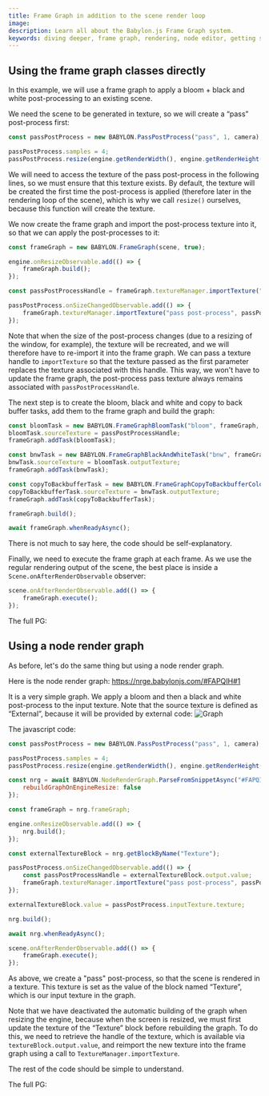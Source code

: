 ```yaml
---
title: Frame Graph in addition to the scene render loop
image:
description: Learn all about the Babylon.js Frame Graph system.
keywords: diving deeper, frame graph, rendering, node editor, getting started, basic concepts
---
```


## Using the frame graph classes directly

In this example, we will use a frame graph to apply a bloom + black and white post-processing to an existing scene.

We need the scene to be generated in texture, so we will create a “pass” post-process first:
```javascript
const passPostProcess = new BABYLON.PassPostProcess("pass", 1, camera);

passPostProcess.samples = 4;
passPostProcess.resize(engine.getRenderWidth(), engine.getRenderHeight(), camera);
```
We will need to access the texture of the pass post-process in the following lines, so we must ensure that this texture exists. By default, the texture will be created the first time the post-process is applied (therefore later in the rendering loop of the scene), which is why we call `resize()` ourselves, because this function will create the texture.

We now create the frame graph and import the post-process texture into it, so that we can apply the post-processes to it:
```javascript
const frameGraph = new BABYLON.FrameGraph(scene, true);

engine.onResizeObservable.add(() => {
    frameGraph.build();
});

const passPostProcessHandle = frameGraph.textureManager.importTexture("pass post-process", passPostProcess.inputTexture.texture);

passPostProcess.onSizeChangedObservable.add(() => {
    frameGraph.textureManager.importTexture("pass post-process", passPostProcess.inputTexture.texture, passPostProcessHandle);
});
```
Note that when the size of the post-process changes (due to a resizing of the window, for example), the texture will be recreated, and we will therefore have to re-import it into the frame graph. We can pass a texture handle to `importTexture` so that the texture passed as the first parameter replaces the texture associated with this handle. This way, we won't have to update the frame graph, the post-process pass texture always remains associated with `passPostProcessHandle`.

The next step is to create the bloom, black and white and copy to back buffer tasks, add them to the frame graph and build the graph:
```javascript
const bloomTask = new BABYLON.FrameGraphBloomTask("bloom", frameGraph, 0.5, 128, 0.1, false, 0.5);
bloomTask.sourceTexture = passPostProcessHandle;
frameGraph.addTask(bloomTask);

const bnwTask = new BABYLON.FrameGraphBlackAndWhiteTask("bnw", frameGraph);
bnwTask.sourceTexture = bloomTask.outputTexture;
frameGraph.addTask(bnwTask);

const copyToBackbufferTask = new BABYLON.FrameGraphCopyToBackbufferColorTask("copytobackbuffer", frameGraph);
copyToBackbufferTask.sourceTexture = bnwTask.outputTexture;
frameGraph.addTask(copyToBackbufferTask);

frameGraph.build();

await frameGraph.whenReadyAsync();
```
There is not much to say here, the code should be self-explanatory.

Finally, we need to execute the frame graph at each frame. As we use the regular rendering output of the scene, the best place is inside a `Scene.onAfterRenderObservable` observer:
```javascript
scene.onAfterRenderObservable.add(() => {
    frameGraph.execute();
});
```

The full PG: <Playground id="#RM56RY#12" title="Frame Graph basic example" description="Basic frame graph example in addition to the scene render loop (manual use of the frame graph classes)"/>

## Using a node render graph

As before, let's do the same thing but using a node render graph.

Here is the node render graph: https://nrge.babylonjs.com/#FAPQIH#1

It is a very simple graph. We apply a bloom and then a black and white post-process to the input texture. Note that the source texture is defined as “External”, because it will be provided by external code:
![Graph](/img/frameGraph/external_graph_bloom_bnw.jpg)

The javascript code:
```javascript
const passPostProcess = new BABYLON.PassPostProcess("pass", 1, camera);

passPostProcess.samples = 4;
passPostProcess.resize(engine.getRenderWidth(), engine.getRenderHeight(), scene.activeCamera);

const nrg = await BABYLON.NodeRenderGraph.ParseFromSnippetAsync("#FAPQIH#1", scene, {
    rebuildGraphOnEngineResize: false
});

const frameGraph = nrg.frameGraph;

engine.onResizeObservable.add(() => {
    nrg.build();
});

const externalTextureBlock = nrg.getBlockByName("Texture");

passPostProcess.onSizeChangedObservable.add(() => {
    const passPostProcessHandle = externalTextureBlock.output.value;
    frameGraph.textureManager.importTexture("pass post-process", passPostProcess.inputTexture.texture, passPostProcessHandle);
});

externalTextureBlock.value = passPostProcess.inputTexture.texture;

nrg.build();

await nrg.whenReadyAsync();

scene.onAfterRenderObservable.add(() => {
    frameGraph.execute();
});
```
As above, we create a "pass" post-process, so that the scene is rendered in a texture. This texture is set as the value of the block named “Texture”, which is our input texture in the graph.

Note that we have deactivated the automatic building of the graph when resizing the engine, because when the screen is resized, we must first update the texture of the “Texture” block before rebuilding the graph. To do this, we need to retrieve the handle of the texture, which is available via `textureBlock.output.value`, and reimport the new texture into the frame graph using a call to `TextureManager.importTexture`.

The rest of the code should be simple to understand.

The full PG: <Playground id="#RM56RY#19" title="Frame Graph basic example" description="Basic frame graph example in addition to the scene render loop (node render graph)"/>
